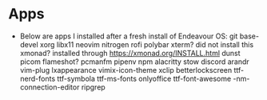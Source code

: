 # Apps
- Below are apps I installed after a fresh install of Endeavour OS:
git
base-devel
xorg
libx11
neovim
nitrogen
rofi
polybar
xterm? did not install this
xmonad? installed through https://xmonad.org/INSTALL.html
dunst
picom
flameshot? 
pcmanfm
pipenv
npm
alacritty
stow
discord
arandr
vim-plug
lxappearance
vimix-icon-theme
xclip
betterlockscreen
ttf-nerd-fonts
ttf-symbola
ttf-ms-fonts
onlyoffice
ttf-font-awesome
-nm-connection-editor
ripgrep
